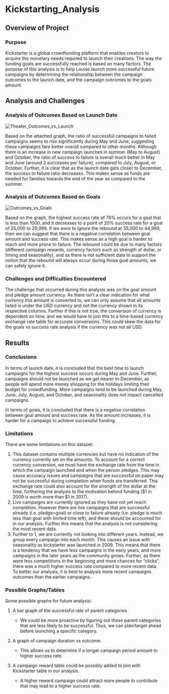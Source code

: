 # Kickstarting_Analysis
## Overview of Project
### Purpose
Kickstarter is a global crowdfunding platform that enables creators to acquire the monetary needs required to launch their creations. The way the funding goals are successfully reached is based on many factors. The purpose of this analysis is to help Louise launch more successful future campaigns by determining the relationship between the campaign outcomes to the launch date, and the campaign outcomes to the goals amount. 
## Analysis and Challenges
### Analysis of Outcomes Based on Launch Date
![Theater_Outcomes_vs_Launch](https://user-images.githubusercontent.com/67567087/147794923-a62d38bb-361b-4790-97f8-97a8e512a066.png)

Based on the attached graph, the ratio of successful campaigns to failed campaigns seems to rise significantly during May and June, suggesting these campaigns fare better overall compared to other months. Although there is an increase in new campaign launches in summer (May to August) and October, the ratio of success to failure is overall much better in May and June (around 2 successes per failure), compared to July, August, or October. Further, it is clear that as the launch date gets closer to December, the success to failure ratio decreases. This makes sense as funds are needed for families towards the end of the year as compared to the summer. 
### Analysis of Outcomes Based on Goals
![Outcomes_vs_Goals](https://user-images.githubusercontent.com/67567087/148289445-a7730669-3975-4886-844e-d00673a9b9f4.png)

Based on the graph, the highest success rate of 76% occurs for a goal that is less than 1000, and it decreases to a point of 20% success rate for a goal of 25,000 to 29,999. If we were to ignore the rebound at 35,000 to 44,999, then we can suggest that there is a negative correlation between goal amount and success rate. This makes sense as a high goal is harder to reach and more prone to failure. The rebound could be due to many factors (different campaign rewards, currency factors such as strength of dollar, or timing and seasonality), and as there is not sufficient data to support the notion that the rebound will always occur during those goal amounts, we can safely ignore it. 
### Challenges and Difficulties Encountered
The challenge that occurred during this analysis was on the goal amount and pledge amount currency. As there isn’t a clear indication for what currency this amount is converted to, we can only assume that all amounts listed is under the USD currency and not the currency shown in its respective columns. Further if this is not true, the conversion of currency is dependent on time, and we would have to join this to a time-based currency exchange rate table for accurate conversions. This could skew the data for the goals vs success rate analysis if the currency was not all USD. 
## Results
### Conclusions
In terms of launch date, it is concluded that the best time to launch campaigns for the highest success occurs during May and June. Further, campaigns should not be launched as we get nearer to December, as people will spend more money shopping for the holidays limiting their budget for crowdfunding. 
More campaigns tend to be launched during May, June, July, August, and October, and seasonality does not impact cancelled campaigns. 
 
In terms of goals, it is concluded that there is a negative correlation between goal amount and success rate. As the amount increases, it is harder for a campaign to achieve successful funding. 
### Limitations
There are some limitations on this dataset:
1) This dataset contains multiple currencies but have no indication of the currency currently set on the amounts. To account for a correct currency conversion, we must have the exchange rate from the time in which the campaign launched and when the person pledges. This may cause accuracy issues and campaigns that are successful on paper may not be successful during completion when funds are transferred. This exchange rate could also account for the strength of the dollar at the time, furthering the analysis to the motivation behind funding ($1 in 2009 is worth more than $1 in 2017). 
2) Live campaigns are currently ignored as they have not yet reach completion. However there are live campaigns that are successful already (i.e. pledge>goal) or close to failure already (i.e. pledge is much less than goal with limited time left), and these should be accounted for in our analysis. Further this means that the analysis is not considering the most recent data.
3) Further to 1, we are currently not looking into different years. Instead, we group every campaign into each month. This causes an issue with seasonality as kickstarter was launched in 2009. This means that there is a tendency that we have less campaigns in the early years, and more campaigns in the later years as the community grows. Further, as there were less competitions in the beginning and more chances for “clicks”, there was a much higher success rate compared to more recent data. To better our analysis, it is best to analysis more recent campaigns outcomes than the earlier campaigns. 
### Possible Graphs/Tables
Some possible graphs for future analysis: 
1) A bar graph of the successful rate of parent categories
    - We could be more proactive by figuring out those parent categories that are less likely to be successful. Thus, we can plan/target ahead before launching a specific category. 

2) A graph of campaign duration vs outcome. 
    - This allows us to determine if a longer campaign period amount to higher success rate.

3) A campaign reward table could be possibly added to join with Kickstarter table in our analysis.
    - A higher reward campaign could attract more people to contribute that may lead to a higher success rate.
